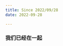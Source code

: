```yaml
---
title: Since 2022/09/28
date: 2022-09-28

---
```


### 我们已经在一起

<div id="since" style="padding:2rem;text-align:center;font-size:1.6rem;line-height:3rem"></div>
<script>var countDownDate=new Date("2022-09-28T19:40:00").getTime();window.setInterval(function(){var e=(new Date).getTime()-countDownDate,t=Math.floor(e/(1e3*60*60*24)),n=Math.floor(e%(1e3*60*60*24)/(1e3*60*60)),s=Math.floor(e%(1e3*60*60)/(1e3*60)),o=Math.floor(e%(1e3*60)/1e3);document.getElementById("since").innerHTML=t+" 天 "+n+" 时 "+s+" 分 "+o+" 秒"},1e3)</script>

